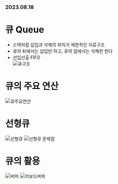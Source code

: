 ### 2023.08.18
# 큐 Queue
- 스택처럼 삽입과 삭제의 위치가 제한적인 자료구조
- 큐의 뒤에서는 삽입만 하고, 큐의 앞에서는 삭제만 한다
- 선입선출 FIFO  
![큐구조](https://github.com/namoo1818/Baekjoon/assets/50236187/3916808d-06bd-45f0-80c9-f2f8ee958b29)

# 큐의 주요 연산  
![큐주요연산](https://github.com/namoo1818/Baekjoon/assets/50236187/06b00709-62a6-42a6-ad93-9dd697a9b374)


# 선형큐
![선형큐](https://github.com/namoo1818/Baekjoon/assets/50236187/5684a139-6287-44f0-ae0c-3d1cb36ee44f)
![선형큐 문제점](https://github.com/namoo1818/Baekjoon/assets/50236187/319fe2be-1838-421d-b43b-27e9ab9dbb50)


# 큐의 활용
![버퍼](https://github.com/namoo1818/Baekjoon/assets/50236187/6170a13c-654b-4529-ae0a-9951f6b9a4d4)
![키보드버퍼](https://github.com/namoo1818/Baekjoon/assets/50236187/2a29249b-1e30-4cc1-b197-d74a12bf7aaf)
